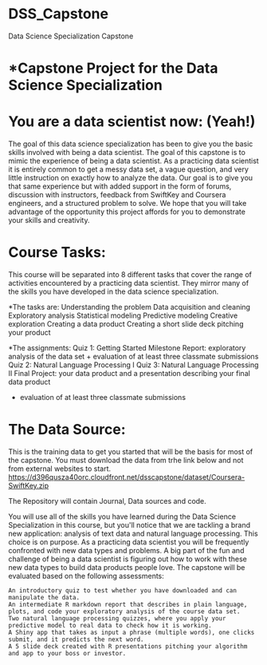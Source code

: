 # DSS_Capstone
Data Science Specialization Capstone 

# *Capstone Project for the Data Science Specialization

# You are a data scientist now: (Yeah!)

The goal of this data science specialization has been to give you the basic skills involved with being a data scientist. The goal of this capstone is to mimic the experience of being a data scientist. As a practicing data scientist it is entirely common to get a messy data set, a vague question, and very little instruction on exactly how to analyze the data. Our goal is to give you that same experience but with added support in the form of forums, discussion with instructors, feedback from SwiftKey and Coursera engineers, and a structured problem to solve. We hope that you will take advantage of the opportunity this project affords for you to demonstrate your skills and creativity. 

# Course Tasks:

This course will be separated into 8 different tasks that cover the range of activities encountered by a practicing data scientist. They mirror many of the skills you have developed in the data science specialization. 

*The tasks are:
   Understanding the problem
   Data acquisition and cleaning
   Exploratory analysis
   Statistical modeling
   Predictive modeling
   Creative exploration
   Creating a data product
   Creating a short slide deck pitching your product

*The assignments: 
   Quiz 1: Getting Started 
   Milestone Report: exploratory analysis of the data set + evaluation of at least three classmate submissions
   Quiz 2: Natural Language Processing I 
   Quiz 3: Natural Language Processing II
   Final Project: your data product and a presentation describing your final data product
   + evaluation of at least three classmate submissions

# The Data Source:
  This is the training data to get you started that will be the basis for most of the capstone. You must download the data from trhe link below and not from external websites to start. https://d396qusza40orc.cloudfront.net/dsscapstone/dataset/Coursera-SwiftKey.zip


The Repository will contain Journal, Data sources and code.

You will use all of the skills you have learned during the Data Science Specialization in this course, but you'll notice that we are tackling a brand new application: analysis of text data and natural language processing. This choice is on purpose. As a practicing data scientist you will be frequently confronted with new data types and problems. A big part of the fun and challenge of being a data scientist is figuring out how to work with these new data types to build data products people love. The capstone will be evaluated based on the following assessments:

    An introductory quiz to test whether you have downloaded and can manipulate the data.
    An intermediate R markdown report that describes in plain language, plots, and code your exploratory analysis of the course data set.
    Two natural language processing quizzes, where you apply your predictive model to real data to check how it is working.
    A Shiny app that takes as input a phrase (multiple words), one clicks submit, and it predicts the next word.
    A 5 slide deck created with R presentations pitching your algorithm and app to your boss or investor.
